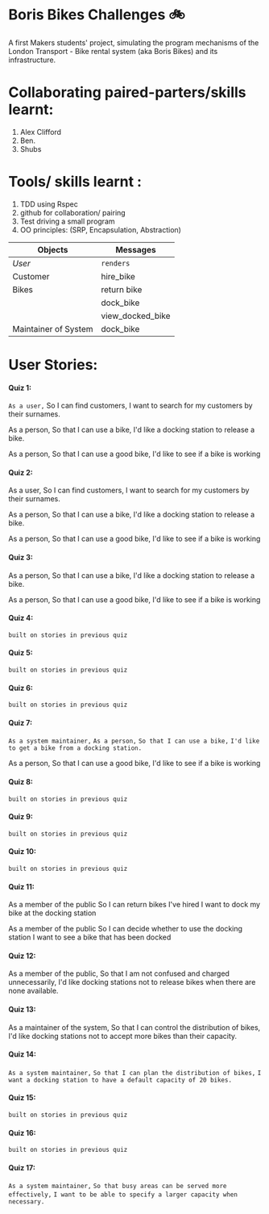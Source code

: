 # Boris Bikes Challenges 🚲

A first Makers students' project, simulating the program mechanisms of the London Transport - Bike rental system (aka Boris Bikes) and its infrastructure.

Collaborating paired-parters/skills learnt:
============================
1. Alex Clifford
2. Ben.
3. Shubs

Tools/ skills learnt :
============================
1. TDD using Rspec
2. github for collaboration/ pairing
3. Test driving a small program
4. OO principles: (SRP, Encapsulation, Abstraction)


**Objects**           | Messages 
---                   | --- |  
*User*                | `renders` 
Customer              | hire_bike
Bikes                 | return bike
                      | dock_bike
                      | view_docked_bike
Maintainer of System  | dock_bike

User Stories:
============
 #### Quiz 1:
 ```As a user,```
So I can find customers,
I want to search for my customers by their surnames.

As a person,
So that I can use a bike,
I'd like a docking station to release a bike.

As a person,
So that I can use a good bike,
I'd like to see if a bike is working
 
 #### Quiz 2:
 As a user,
So I can find customers,
I want to search for my customers by their surnames.

As a person,
So that I can use a bike,
I'd like a docking station to release a bike.

As a person,
So that I can use a good bike,
I'd like to see if a bike is working
 
 #### Quiz 3:
 As a person,
So that I can use a bike,
I'd like a docking station to release a bike.

As a person,
So that I can use a good bike,
I'd like to see if a bike is working
 
 #### Quiz 4:
 ```built on stories in previous quiz``` 
 #### Quiz 5:
  ```built on stories in previous quiz``` 
 #### Quiz 6:
  ```built on stories in previous quiz``` 
 #### Quiz 7:
 ```As a system maintainer,```
 ```As a person,```
```So that I can use a bike,```
```I'd like to get a bike from a docking station.```

As a person,
So that I can use a good bike,
I'd like to see if a bike is working

 #### Quiz 8:
  ```built on stories in previous quiz``` 
 #### Quiz 9:
  ```built on stories in previous quiz``` 
 #### Quiz 10:
  ```built on stories in previous quiz``` 
 #### Quiz 11:
 As a member of the public
So I can return bikes I've hired
I want to dock my bike at the docking station

As a member of the public
So I can decide whether to use the docking station
I want to see a bike that has been docked
 
 #### Quiz 12:
 As a member of the public,
So that I am not confused and charged unnecessarily,
I'd like docking stations not to release bikes when there are none available.
 
 #### Quiz 13:
 As a maintainer of the system,
So that I can control the distribution of bikes,
I'd like docking stations not to accept more bikes than their capacity.
 
 #### Quiz 14: 
 ```As a system maintainer,```
```So that I can plan the distribution of bikes,```
```I want a docking station to have a default capacity of 20 bikes.```

 #### Quiz 15:
  ```built on stories in previous quiz``` 
 
 #### Quiz 16:
  ```built on stories in previous quiz``` 
  
 #### Quiz 17: 
`As a system maintainer,`
`So that busy areas can be served more effectively,`
`I want to be able to specify a larger capacity when necessary.`
